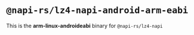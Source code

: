 # `@napi-rs/lz4-napi-android-arm-eabi`

This is the **arm-linux-androideabi** binary for `@napi-rs/lz4-napi`
